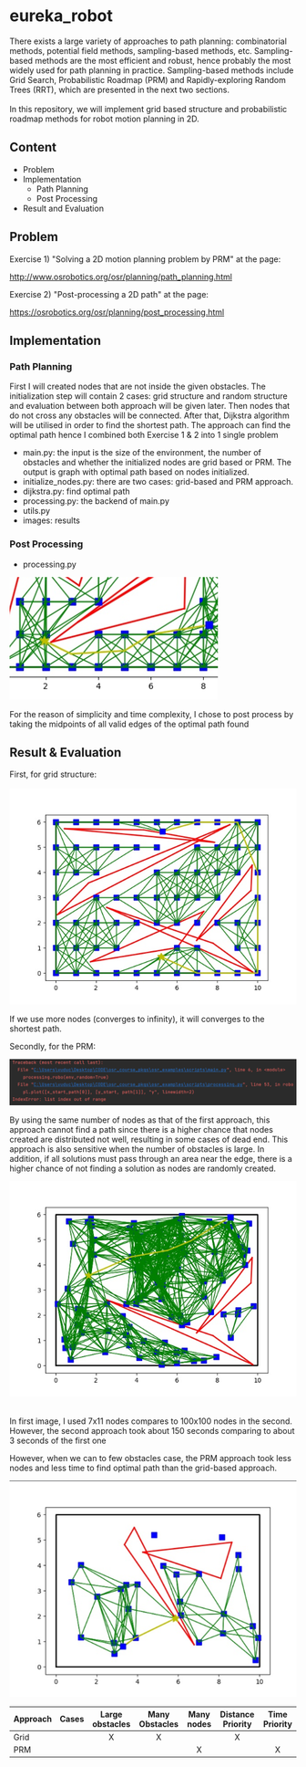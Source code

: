 # eureka_robot
There exists a large variety of approaches to path planning: combinatorial methods, potential field methods, sampling-based methods, etc. Sampling-based methods are the most efficient and robust, hence probably the most widely used for path planning in practice. Sampling-based methods include Grid Search, Probabilistic Roadmap (PRM) and Rapidly-exploring Random Trees (RRT), which are presented in the next two sections.
<br><br>
In this repository, we will implement grid based structure and probabilistic roadmap methods for robot motion planning in 2D.

## Content
* Problem
* Implementation
  * Path Planning
  * Post Processing
* Result and Evaluation

## Problem
Exercise 1) "Solving a 2D motion planning problem by PRM" at the page:

http://www.osrobotics.org/osr/planning/path_planning.html

Exercise 2) "Post-processing a 2D path" at the page:

https://osrobotics.org/osr/planning/post_processing.html


## Implementation

### Path Planning
First I will created nodes that are not inside the given obstacles. The initialization step will contain 2 cases: grid structure and random structure and evaluation between both approach will be given later. Then nodes that do not cross any obstacles will be connected. After that, Dijkstra algorithm will be utilised in order to find the shortest path. 
The approach can find the optimal path hence I combined both Exercise 1 & 2 into 1 single problem
- main.py: the input is the size of the environment, the number of obstacles and whether the initialized nodes are grid based or PRM. The output is graph with optimal path based on nodes initialized.
- initialize_nodes.py: there are two cases: grid-based and PRM approach.
- dijkstra.py: find optimal path
- processing.py: the backend of main.py
- utils.py
- images: results

### Post Processing
- processing.py

![Post Processing](images/post_processing_result.png)

For the reason of simplicity and time complexity, I chose to post process by taking the midpoints of all valid edges of the optimal path found


## Result & Evaluation
First, for grid structure: 
<br><br>
![Grid Structure](images/grid_structure.jpg) 


If we use more nodes (converges to infinity), it will converges to the shortest path.

Secondly, for the PRM:


![Random Structure](images/PRM_error.png)

By using the same number of nodes as that of the first approach, this approach cannot find a path since there is a higher chance that nodes created are distributed not well, resulting in some cases of dead end. This approach is also sensitive when the number of obstacles is large. In addition, if all solutions must pass through an area near the edge, there is a higher chance of not finding a solution as nodes are randomly created.


![Random Structure](images/PRM.jpg)
<br><br>

In first image, I used 7x11 nodes compares to 100x100 nodes in the second. However, the second approach took about 150 seconds comparing to about 3 seconds of the first one


However, when we can to few obstacles case, the PRM approach took less nodes and less time to find optimal path than the grid-based approach. 

![Few Obstacles](images/few_obstacles.png)




Approach| Cases | Large obstacles| Many Obstacles | Many nodes | Distance Priority | Time Priority
---  |--- | :-: | :-: | :-: | :-: | :-: |
Grid |    |  X  |  X  |     |  X  |     | 
PRM  |    |     |     |  X  |     |  X  |  









